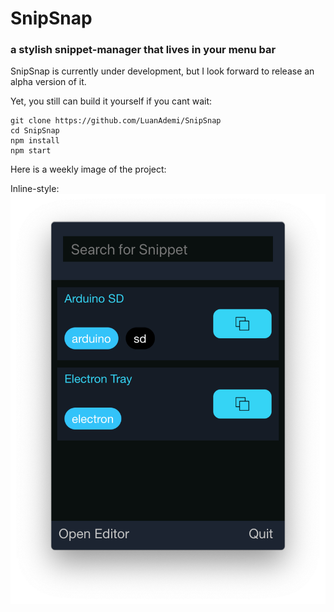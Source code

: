 # SnipSnap 

###  a stylish snippet-manager that lives in your menu bar



SnipSnap is currently under development, but I look forward to release an alpha version of it.

Yet, you still can build it yourself if you cant wait:

```shell
git clone https://github.com/LuanAdemi/SnipSnap
cd SnipSnap
npm install
npm start
```

Here is a weekly image of the project:

Inline-style: 
![alt text](https://github.com/LuanAdemi/SnipSnap/raw/master/weekly_image.png "Weekly Image")



